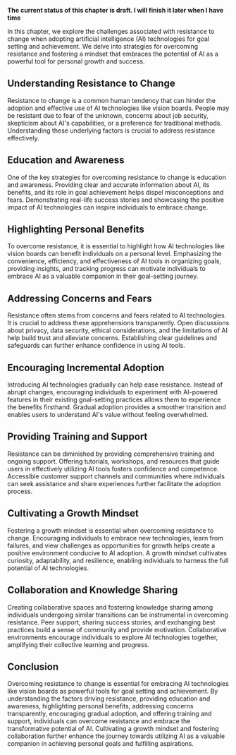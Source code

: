 **The current status of this chapter is draft. I will finish it later when I have time**

In this chapter, we explore the challenges associated with resistance to change when adopting artificial intelligence (AI) technologies for goal setting and achievement. We delve into strategies for overcoming resistance and fostering a mindset that embraces the potential of AI as a powerful tool for personal growth and success.

Understanding Resistance to Change
----------------------------------

Resistance to change is a common human tendency that can hinder the adoption and effective use of AI technologies like vision boards. People may be resistant due to fear of the unknown, concerns about job security, skepticism about AI's capabilities, or a preference for traditional methods. Understanding these underlying factors is crucial to address resistance effectively.

Education and Awareness
-----------------------

One of the key strategies for overcoming resistance to change is education and awareness. Providing clear and accurate information about AI, its benefits, and its role in goal achievement helps dispel misconceptions and fears. Demonstrating real-life success stories and showcasing the positive impact of AI technologies can inspire individuals to embrace change.

Highlighting Personal Benefits
------------------------------

To overcome resistance, it is essential to highlight how AI technologies like vision boards can benefit individuals on a personal level. Emphasizing the convenience, efficiency, and effectiveness of AI tools in organizing goals, providing insights, and tracking progress can motivate individuals to embrace AI as a valuable companion in their goal-setting journey.

Addressing Concerns and Fears
-----------------------------

Resistance often stems from concerns and fears related to AI technologies. It is crucial to address these apprehensions transparently. Open discussions about privacy, data security, ethical considerations, and the limitations of AI help build trust and alleviate concerns. Establishing clear guidelines and safeguards can further enhance confidence in using AI tools.

Encouraging Incremental Adoption
--------------------------------

Introducing AI technologies gradually can help ease resistance. Instead of abrupt changes, encouraging individuals to experiment with AI-powered features in their existing goal-setting practices allows them to experience the benefits firsthand. Gradual adoption provides a smoother transition and enables users to understand AI's value without feeling overwhelmed.

Providing Training and Support
------------------------------

Resistance can be diminished by providing comprehensive training and ongoing support. Offering tutorials, workshops, and resources that guide users in effectively utilizing AI tools fosters confidence and competence. Accessible customer support channels and communities where individuals can seek assistance and share experiences further facilitate the adoption process.

Cultivating a Growth Mindset
----------------------------

Fostering a growth mindset is essential when overcoming resistance to change. Encouraging individuals to embrace new technologies, learn from failures, and view challenges as opportunities for growth helps create a positive environment conducive to AI adoption. A growth mindset cultivates curiosity, adaptability, and resilience, enabling individuals to harness the full potential of AI technologies.

Collaboration and Knowledge Sharing
-----------------------------------

Creating collaborative spaces and fostering knowledge sharing among individuals undergoing similar transitions can be instrumental in overcoming resistance. Peer support, sharing success stories, and exchanging best practices build a sense of community and provide motivation. Collaborative environments encourage individuals to explore AI technologies together, amplifying their collective learning and progress.

Conclusion
----------

Overcoming resistance to change is essential for embracing AI technologies like vision boards as powerful tools for goal setting and achievement. By understanding the factors driving resistance, providing education and awareness, highlighting personal benefits, addressing concerns transparently, encouraging gradual adoption, and offering training and support, individuals can overcome resistance and embrace the transformative potential of AI. Cultivating a growth mindset and fostering collaboration further enhance the journey towards utilizing AI as a valuable companion in achieving personal goals and fulfilling aspirations.
